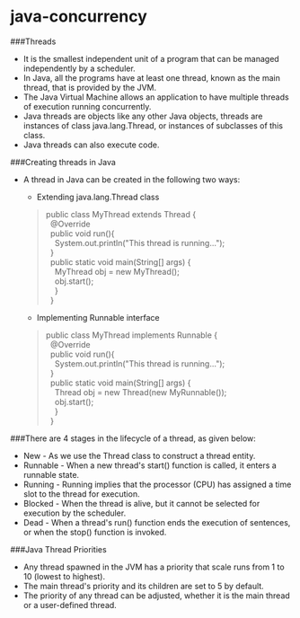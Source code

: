 # java-concurrency

###Threads 
* It is the smallest independent unit of a program that can be managed independently by a scheduler.
* In Java, all the programs have at least one thread, known as the main thread, that is provided by the JVM.
* The Java Virtual Machine allows an application to have multiple threads of execution running concurrently.
* Java threads are objects like any other Java objects, threads are instances of class java.lang.Thread, or instances of subclasses of this class.
* Java threads can also execute code.

###Creating threads in Java
* A thread in Java can be created in the following two ways:
  * Extending java.lang.Thread class
  >public class MyThread extends Thread {  
  &nbsp;&nbsp;@Override  
  &nbsp;&nbsp;public void run(){  
  &nbsp;&nbsp;&nbsp;&nbsp;System.out.println("This thread is running...");  
  &nbsp;&nbsp;}  
  &nbsp;&nbsp;public static void main(String[] args) {  
  &nbsp;&nbsp;&nbsp;&nbsp;MyThread obj = new MyThread();  
  &nbsp;&nbsp;&nbsp;&nbsp;obj.start();  
  &nbsp;&nbsp;&nbsp;&nbsp;}  
  &nbsp;&nbsp;}  
   
  * Implementing Runnable interface
  >public class MyThread implements Runnable {  
  &nbsp;&nbsp;@Override  
  &nbsp;&nbsp;public void run(){  
  &nbsp;&nbsp;&nbsp;&nbsp;System.out.println("This thread is running...");  
  &nbsp;&nbsp;}  
  &nbsp;&nbsp;public static void main(String[] args) {  
  &nbsp;&nbsp;&nbsp;&nbsp;Thread obj = new Thread(new MyRunnable());  
  &nbsp;&nbsp;&nbsp;&nbsp;obj.start();  
  &nbsp;&nbsp;&nbsp;&nbsp;}  
  &nbsp;&nbsp;}
   
###There are 4 stages in the lifecycle of a thread, as given below:
* New - As we use the Thread class to construct a thread entity.
* Runnable - When a new thread's start() function is called, it enters a runnable state.
* Running - Running implies that the processor (CPU) has assigned a time slot to the thread for execution.
* Blocked - When the thread is alive, but it cannot be selected for execution by the scheduler.
* Dead - When a thread's run() function ends the execution of sentences, or when the stop() function is invoked.

###Java Thread Priorities
* Any thread spawned in the JVM has a priority that scale runs from 1 to 10 (lowest to highest).
* The main thread's priority and its children are set to 5 by default.
* The priority of any thread can be adjusted, whether it is the main thread or a user-defined thread. 